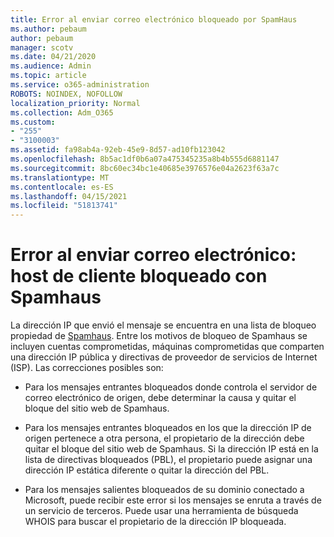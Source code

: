 ```yaml
---
title: Error al enviar correo electrónico bloqueado por SpamHaus
ms.author: pebaum
author: pebaum
manager: scotv
ms.date: 04/21/2020
ms.audience: Admin
ms.topic: article
ms.service: o365-administration
ROBOTS: NOINDEX, NOFOLLOW
localization_priority: Normal
ms.collection: Adm_O365
ms.custom:
- "255"
- "3100003"
ms.assetid: fa98ab4a-92eb-45e9-8d57-ad10fb123042
ms.openlocfilehash: 8b5ac1df0b6a07a475345235a8b4b555d6881147
ms.sourcegitcommit: 8bc60ec34bc1e40685e3976576e04a2623f63a7c
ms.translationtype: MT
ms.contentlocale: es-ES
ms.lasthandoff: 04/15/2021
ms.locfileid: "51813741"
---
```

# <a name="error-sending-email-client-host-blocked-using-spamhaus"></a>Error al enviar correo electrónico: host de cliente bloqueado con Spamhaus

La dirección IP que envió el mensaje se encuentra en una lista de bloqueo propiedad de [Spamhaus](https://go.microsoft.com/fwlink/p/?linkid=123245). Entre los motivos de bloqueo de Spamhaus se incluyen cuentas comprometidas, máquinas comprometidas que comparten una dirección IP pública y directivas de proveedor de servicios de Internet (ISP). Las correcciones posibles son:
  
- Para los mensajes entrantes bloqueados donde controla el servidor de correo electrónico de origen, debe determinar la causa y quitar el bloque del sitio web de Spamhaus.

- Para los mensajes entrantes bloqueados en los que la dirección IP de origen pertenece a otra persona, el propietario de la dirección debe quitar el bloque del sitio web de Spamhaus. Si la dirección IP está en la lista de directivas bloqueados (PBL), el propietario puede asignar una dirección IP estática diferente o quitar la dirección del PBL.

- Para los mensajes salientes bloqueados de su dominio conectado a Microsoft, puede recibir este error si los mensajes se enruta a través de un servicio de terceros. Puede usar una herramienta de búsqueda WHOIS para buscar el propietario de la dirección IP bloqueada.
